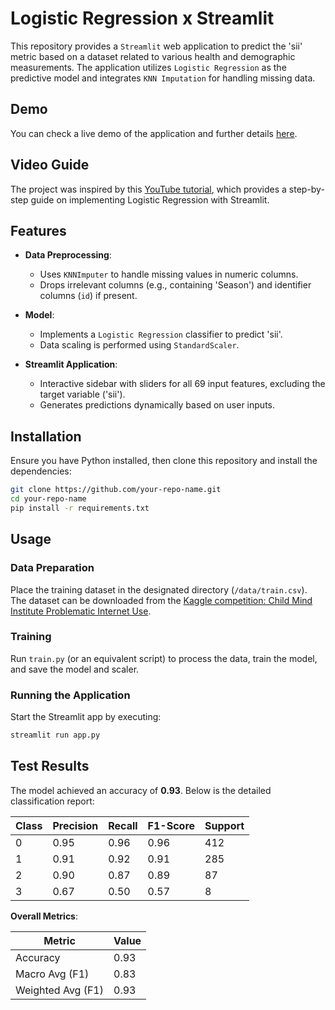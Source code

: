 # Logistic Regression x Streamlit

This repository provides a `Streamlit` web application to predict the 'sii' metric based on a dataset related to various health and demographic measurements. The application utilizes `Logistic Regression` as the predictive model and integrates `KNN Imputation` for handling missing data.

## Demo

You can check a live demo of the application and further details [here](https://youtu.be/1xjrEED2PS4).

## Video Guide

The project was inspired by this [YouTube tutorial](https://www.youtube.com/watch?v=NfwfiyMi1lk&embeds_referring_euri=https%3A%2F%2Fwww.notion.so%2F&source_ve_path=MjM4NTE), which provides a step-by-step guide on implementing Logistic Regression with Streamlit.

## Features

- **Data Preprocessing**: 
  - Uses `KNNImputer` to handle missing values in numeric columns.
  - Drops irrelevant columns (e.g., containing 'Season') and identifier columns (`id`) if present.
  
- **Model**: 
  - Implements a `Logistic Regression` classifier to predict 'sii'.
  - Data scaling is performed using `StandardScaler`.

- **Streamlit Application**:
  - Interactive sidebar with sliders for all 69 input features, excluding the target variable ('sii').
  - Generates predictions dynamically based on user inputs.

## Installation

Ensure you have Python installed, then clone this repository and install the dependencies:

```bash
git clone https://github.com/your-repo-name.git
cd your-repo-name
pip install -r requirements.txt
```

## Usage

### Data Preparation

Place the training dataset in the designated directory (`/data/train.csv`).  
The dataset can be downloaded from the [Kaggle competition: Child Mind Institute Problematic Internet Use](https://www.kaggle.com/competitions/child-mind-institute-problematic-internet-use/data).

### Training

Run `train.py` (or an equivalent script) to process the data, train the model, and save the model and scaler.

### Running the Application

Start the Streamlit app by executing:

```bash
streamlit run app.py
```

## Test Results

The model achieved an accuracy of **0.93**. Below is the detailed classification report:

| Class | Precision | Recall | F1-Score | Support |
|-------|-----------|--------|----------|---------|
| 0     | 0.95      | 0.96   | 0.96     | 412     |
| 1     | 0.91      | 0.92   | 0.91     | 285     |
| 2     | 0.90      | 0.87   | 0.89     | 87      |
| 3     | 0.67      | 0.50   | 0.57     | 8       |

**Overall Metrics**:

| Metric           | Value |
|------------------|-------|
| Accuracy         | 0.93  |
| Macro Avg (F1)   | 0.83  |
| Weighted Avg (F1)| 0.93  |
